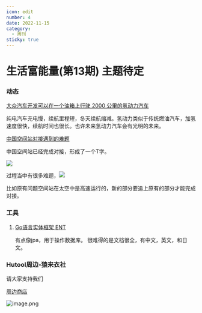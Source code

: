 ```yaml
---
icon: edit
number: 4
date: 2022-11-15
category:
  - 周刊
sticky: true
---
```




# 生活富能量(第13期) 主题待定

### 动态

[大众汽车开发可以在一个油箱上行驶 2000 公里的氢动力汽车](https://www.ruetir.com/2022/10/29/volkswagen-develops-hydrogen-car-that-can-travel-2000-kilometers-on-one-tank/)

纯电汽车充电慢，续航里程短，冬天续航缩减。氢动力类似于传统燃油汽车，加氢速度很快，续航时间也很长。也许未来氢动力汽车会有光明的未来。



[中国空间站对接遇到的难题](http://www.xinhuanet.com/sikepro/20211207/859dcbcc712d4569aeb0fd4462ff4f08/c.html)

中国空间站已经完成对接，形成了一个T字。

 ![](https://hutool-weekly.oss-cn-hangzhou.aliyuncs.com/img/20221102084322.png)

 

过程当中有很多难题，![](https://hutool-weekly.oss-cn-hangzhou.aliyuncs.com/img/20221102084529.png)

比如原有问题空间站在太空中是高速运行的，新的部分要追上原有的部分才能完成对接。



### 工具

1. [Go语言实体框架 ENT](https://github.com/ent/ent/blob/master/README_zh.md)

   有点像jpa，用于操作数据库。 很难得的是文档很全，有中文，英文，和日文。
   
   

### Hutool周边-猿来衣社

请大家支持我们

[周边商店](https://shop108037867.taobao.com/)

![image.png](https://s2.loli.net/2022/09/27/VlD218vtMW3LUkC.png)
